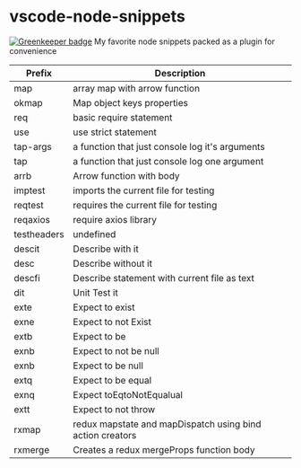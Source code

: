 # vscode-node-snippets

[![Greenkeeper badge](https://badges.greenkeeper.io/danielo515/vscode-node-snippets.svg)](https://greenkeeper.io/)
My favorite node snippets packed as a plugin for convenience

| Prefix | Description |
|----|----|
| map | array map with arrow function |
| okmap | Map object keys properties |
| req | basic require statement |
| use | use strict statement |
| tap-args | a function that just console log it's arguments |
| tap | a function that just console log one argument |
| arrb | Arrow function with body |
| imptest | imports the current file for testing |
| reqtest | requires the current file for testing |
| reqaxios | require axios library |
| testheaders | undefined |
| descit | Describe with it |
| desc | Describe without it |
| descfi | Describe statement with current file as text |
| dit | Unit Test it |
| exte | Expect to exist |
| exne | Expect to not Exist |
| extb | Expect to be |
| exnb | Expect to not be null |
| exnb | Expect to be null |
| extq | Expect to be equal |
| exnq | Expect toEqtoNotEqualual |
| extt | Expect to not throw |
| rxmap | redux mapstate and mapDispatch using bind action creators |
| rxmerge | Creates a redux mergeProps function body |